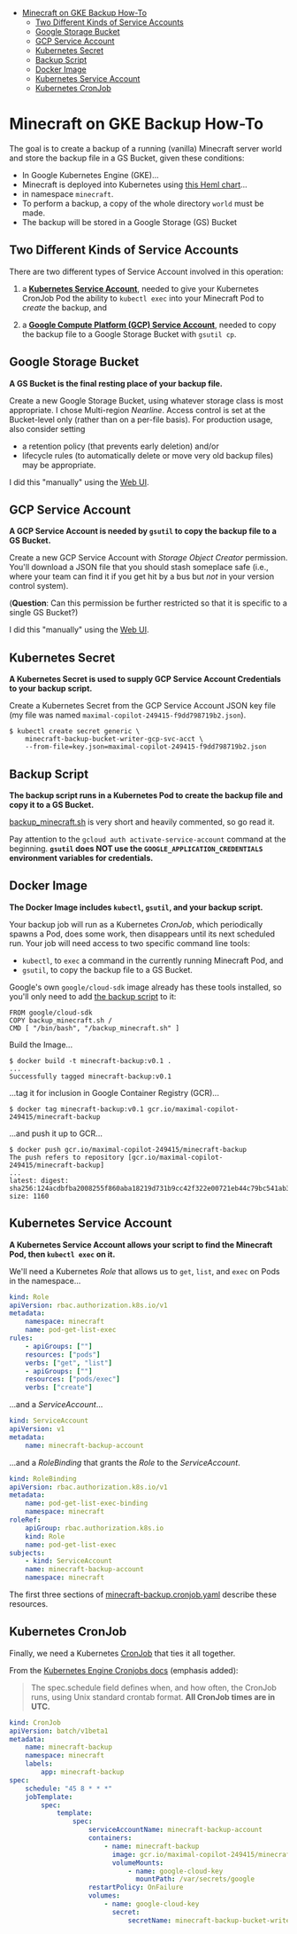 <!-- START doctoc generated TOC please keep comment here to allow auto update -->
<!-- DON'T EDIT THIS SECTION, INSTEAD RE-RUN doctoc TO UPDATE -->

- [Minecraft on GKE Backup How-To](#minecraft-on-gke-backup-how-to)
  - [Two Different Kinds of Service Accounts](#two-different-kinds-of-service-accounts)
  - [Google Storage Bucket](#google-storage-bucket)
  - [GCP Service Account](#gcp-service-account)
  - [Kubernetes Secret](#kubernetes-secret)
  - [Backup Script](#backup-script)
  - [Docker Image](#docker-image)
  - [Kubernetes Service Account](#kubernetes-service-account)
  - [Kubernetes CronJob](#kubernetes-cronjob)

<!-- END doctoc generated TOC please keep comment here to allow auto update -->

Minecraft on GKE Backup How-To
===============================

The goal is to create a backup of a running (vanilla) Minecraft server world and store the backup file in a GS Bucket, given these conditions:

- In Google Kubernetes Engine (GKE)...
- Minecraft is deployed into Kubernetes using [this Heml
chart](https://github.com/helm/charts/tree/master/stable/minecraft)...
- in namespace `minecraft`.
- To perform a backup, a copy of the whole directory `world` must be made.
- The backup will be stored in a Google Storage (GS) Bucket



Two Different Kinds of Service Accounts
----------------------------------------

There are two different types of Service Account involved in this operation:

1. a **[Kubernetes Service Account](https://kubernetes.io/docs/tasks/configure-pod-container/configure-service-account/)**, needed to give your Kubernetes CronJob Pod the
ability to `kubectl exec` into your Minecraft Pod to _create_ the backup, and

1. a **[Google Compute Platform (GCP) Service Account](https://cloud.google.com/iam/docs/service-accounts)**, needed to copy the backup file to a Google Storage Bucket with `gsutil cp`.


Google Storage Bucket
----------------------

**A GS Bucket is the final resting place of your backup file.**

Create a new Google Storage Bucket, using whatever storage class is most
appropriate. I chose Multi-region _Nearline_. Access control is set at the
Bucket-level only (rather than on a per-file basis). For production usage,
also consider setting

- a retention policy (that prevents early deletion) and/or 
- lifecycle rules (to automatically delete or move very old backup files) may be
appropriate.

I did this "manually" using the [Web
UI](https://console.cloud.google.com/storage/browser).


GCP Service Account
--------------------

**A GCP Service Account is needed by `gsutil` to copy the backup file to a GS
Bucket.**

Create a new GCP Service Account with _Storage Object Creator_ permission.
You'll download a JSON file that you should stash someplace safe (i.e., where
your team can find it if you get hit by a bus but _not_ in your version control
system).

(**Question**: Can this permission be further restricted so that it is specific to
a single GS Bucket?)

I did this "manually" using the [Web
UI](https://console.cloud.google.com/iam-admin/serviceaccounts).


Kubernetes Secret
------------------

**A Kubernetes Secret is used to supply GCP Service Account Credentials to your
backup script.**

Create a Kubernetes Secret from the GCP Service Account JSON key file (my file
was named `maximal-copilot-249415-f9dd798719b2.json`).

    $ kubectl create secret generic \
        minecraft-backup-bucket-writer-gcp-svc-acct \
        --from-file=key.json=maximal-copilot-249415-f9dd798719b2.json


Backup Script
--------------

**The backup script runs in a Kubernetes Pod to create the backup file and copy
it to a GS Bucket.**

[backup_minecraft.sh](backup_minecraft.sh) is very short and heavily commented,
so go read it. 

Pay attention to the `gcloud auth activate-service-account` command at the
beginning. **`gsutil` does NOT use the `GOOGLE_APPLICATION_CREDENTIALS`
environment variables for credentials.**


Docker Image
-------------

**The Docker Image includes `kubectl`, `gsutil`, and your backup script.**

Your backup job will run as a Kubernetes _CronJob_, which periodically spawns a
Pod, does some work, then disappears until its next scheduled run. Your job
will need access to two specific command line tools:

- `kubectl`, to `exec` a command in the currently running Minecraft Pod, and
- `gsutil`, to copy the backup file to a GS Bucket.

Google's own `google/cloud-sdk` image already has these tools installed, so
you'll only need to add [the backup script](backup_minecraft.sh) to it:

```docker
FROM google/cloud-sdk
COPY backup_minecraft.sh /
CMD [ "/bin/bash", "/backup_minecraft.sh" ]
```

Build the Image...

    $ docker build -t minecraft-backup:v0.1 .
    ...
    Successfully tagged minecraft-backup:v0.1

...tag it for inclusion in Google Container Registry (GCR)...

    $ docker tag minecraft-backup:v0.1 gcr.io/maximal-copilot-249415/minecraft-backup

...and push it up to GCR...

    $ docker push gcr.io/maximal-copilot-249415/minecraft-backup
    The push refers to repository [gcr.io/maximal-copilot-249415/minecraft-backup]
    ...
    latest: digest: sha256:124acdbfba2008255f860aba18219d731b9cc42f322e00721eb44c79bc541ab3 size: 1160


Kubernetes Service Account
---------------------------

**A Kubernetes Service Account allows your script to find the Minecraft Pod,
then `kubectl exec` on it.**

We'll need a Kubernetes _Role_ that allows us to `get`, `list`, and `exec` on
Pods in the namespace...

```yaml
kind: Role
apiVersion: rbac.authorization.k8s.io/v1
metadata:
    namespace: minecraft
    name: pod-get-list-exec
rules:
    - apiGroups: [""]
    resources: ["pods"]
    verbs: ["get", "list"]
    - apiGroups: [""]
    resources: ["pods/exec"]
    verbs: ["create"]
```

...and a _ServiceAccount_...

```yaml
kind: ServiceAccount
apiVersion: v1
metadata:
    name: minecraft-backup-account
```

...and a _RoleBinding_ that grants the _Role_ to the _ServiceAccount_.

```yaml
kind: RoleBinding
apiVersion: rbac.authorization.k8s.io/v1
metadata:
    name: pod-get-list-exec-binding
    namespace: minecraft
roleRef:
    apiGroup: rbac.authorization.k8s.io
    kind: Role
    name: pod-get-list-exec
subjects:
    - kind: ServiceAccount
    name: minecraft-backup-account
    namespace: minecraft
```

The first three sections of
[minecraft-backup.cronjob.yaml](minecraft-backup.cronjob.yaml) describe these
resources.


Kubernetes CronJob
-------------------

Finally, we need a Kubernetes [CronJob](https://kubernetes.io/docs/concepts/workloads/controllers/cron-jobs/) that ties it all together.

From the [Kubernetes Engine Cronjobs
docs](https://cloud.google.com/kubernetes-engine/docs/how-to/cronjobs) (emphasis added):

> The spec.schedule field defines when, and how often, the CronJob runs, using Unix standard crontab format. **All CronJob times are in UTC.**

```yaml
kind: CronJob
apiVersion: batch/v1beta1
metadata:
    name: minecraft-backup
    namespace: minecraft
    labels:
        app: minecraft-backup
spec:
    schedule: "45 8 * * *"
    jobTemplate:
        spec:
            template:
                spec:
                    serviceAccountName: minecraft-backup-account
                    containers:
                        - name: minecraft-backup
                          image: gcr.io/maximal-copilot-249415/minecraft-backup
                          volumeMounts:
                              - name: google-cloud-key
                                mountPath: /var/secrets/google
                    restartPolicy: OnFailure
                    volumes:
                        - name: google-cloud-key
                          secret:
                              secretName: minecraft-backup-bucket-writer-gcp-svc-acct
```
